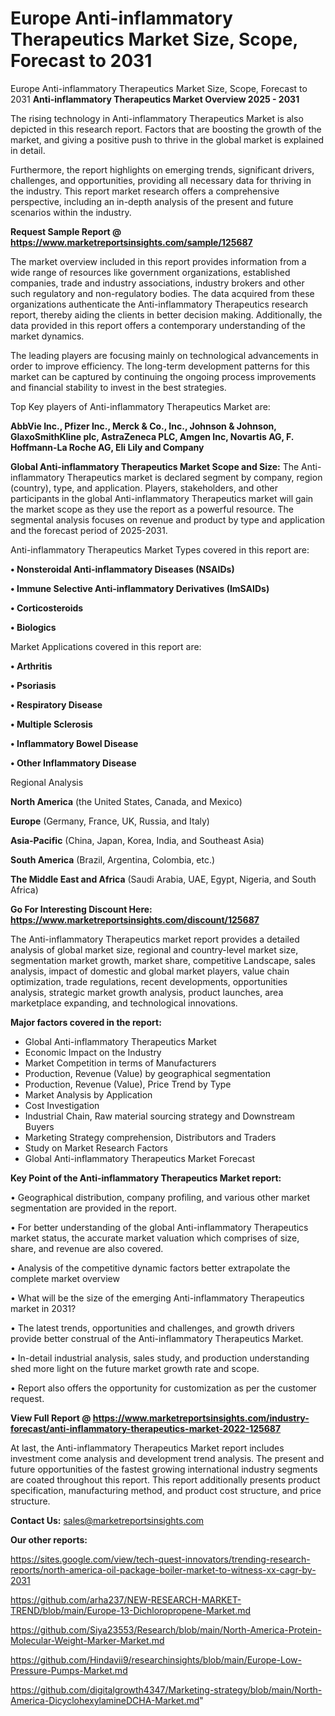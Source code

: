 # Europe Anti-inflammatory Therapeutics Market Size, Scope, Forecast to 2031
Europe Anti-inflammatory Therapeutics Market Size, Scope, Forecast to 2031
<Strong> Anti-inflammatory Therapeutics Market Overview 2025 - 2031</strong>

The rising technology in Anti-inflammatory Therapeutics Market is also depicted in this research report. Factors that are boosting the growth of the market, and giving a positive push to thrive in the global market is explained in detail.

Furthermore, the report highlights on emerging trends, significant drivers, challenges, and opportunities, providing all necessary data for thriving in the industry. This report market research offers a comprehensive perspective, including an in-depth analysis of the present and future scenarios within the industry.

<strong>Request Sample Report @ <a href=https://www.marketreportsinsights.com/sample/125687>https://www.marketreportsinsights.com/sample/125687</a></strong>

The market overview included in this report provides information from a wide range of resources like government organizations, established companies, trade and industry associations, industry brokers and other such regulatory and non-regulatory bodies. The data acquired from these organizations authenticate the Anti-inflammatory Therapeutics research report, thereby aiding the clients in better decision making. Additionally, the data provided in this report offers a contemporary understanding of the market dynamics.

The leading players are focusing mainly on technological advancements in order to improve efficiency. The long-term development patterns for this market can be captured by continuing the ongoing process improvements and financial stability to invest in the best strategies.

Top Key players of Anti-inflammatory Therapeutics Market are:

<strong>AbbVie Inc., Pfizer Inc., Merck & Co., Inc., Johnson & Johnson, GlaxoSmithKline plc, AstraZeneca PLC, Amgen Inc, Novartis AG, F. Hoffmann-La Roche AG, Eli Lily and Company</strong>

<strong><b>Global Anti-inflammatory Therapeutics Market Scope and Size:</b></strong>
The Anti-inflammatory Therapeutics market is declared segment by company, region (country), type, and application. Players, stakeholders, and other participants in the global Anti-inflammatory Therapeutics market will gain the market scope as they use the report as a powerful resource. The segmental analysis focuses on revenue and product by type and application and the forecast period of 2025-2031.

Anti-inflammatory Therapeutics Market Types covered in this report are:

<strong>• Nonsteroidal Anti-inflammatory Diseases (NSAIDs)

• Immune Selective Anti-inflammatory Derivatives (ImSAIDs)

• Corticosteroids

• Biologics</strong>

Market Applications covered in this report are:

<strong>• Arthritis

• Psoriasis

• Respiratory Disease

• Multiple Sclerosis

• Inflammatory Bowel Disease

• Other Inflammatory Disease</strong> 

Regional Analysis

<strong>North America</strong> (the United States, Canada, and Mexico)

<strong>Europe</strong> (Germany, France, UK, Russia, and Italy)

<strong>Asia-Pacific</strong> (China, Japan, Korea, India, and Southeast Asia)

<strong>South America</strong> (Brazil, Argentina, Colombia, etc.)

<strong>The Middle East and Africa</strong> (Saudi Arabia, UAE, Egypt, Nigeria, and South Africa)

<strong>Go For Interesting Discount Here: <a href=https://www.marketreportsinsights.com/discount/125687>https://www.marketreportsinsights.com/discount/125687</a></strong>

The Anti-inflammatory Therapeutics market report provides a detailed analysis of global market size, regional and country-level market size, segmentation market growth, market share, competitive Landscape, sales analysis, impact of domestic and global market players, value chain optimization, trade regulations, recent developments, opportunities analysis, strategic market growth analysis, product launches, area marketplace expanding, and technological innovations.

<strong><b>Major factors covered in the report:</b></strong>
<ul>
  <li>Global Anti-inflammatory Therapeutics Market </li>
  <li>Economic Impact on the Industry</li>
  <li>Market Competition in terms of Manufacturers</li>
  <li>Production, Revenue (Value) by geographical segmentation</li>
  <li>Production, Revenue (Value), Price Trend by Type</li>
  <li>Market Analysis by Application</li>
  <li>Cost Investigation</li>
  <li>Industrial Chain, Raw material sourcing strategy and Downstream Buyers</li>
  <li>Marketing Strategy comprehension, Distributors and Traders</li>
  <li>Study on Market Research Factors</li>
  <li>Global Anti-inflammatory Therapeutics Market Forecast</li>
</ul>

<strong><b>Key Point of the Anti-inflammatory Therapeutics Market report:</b></strong>

• Geographical distribution, company profiling, and various other market segmentation are provided in the report.

• For better understanding of the global Anti-inflammatory Therapeutics market status, the accurate market valuation which comprises of size, share, and revenue are also covered.

• Analysis of the competitive dynamic factors better extrapolate the complete market overview

• What will be the size of the emerging Anti-inflammatory Therapeutics market in 2031?

• The latest trends, opportunities and challenges, and growth drivers provide better construal of the Anti-inflammatory Therapeutics Market.

• In-detail industrial analysis, sales study, and production understanding shed more light on the future market growth rate and scope.

• Report also offers the opportunity for customization as per the customer request.

<strong><b>View Full Report @ <a href=https://www.marketreportsinsights.com/industry-forecast/anti-inflammatory-therapeutics-market-2022-125687>https://www.marketreportsinsights.com/industry-forecast/anti-inflammatory-therapeutics-market-2022-125687</a></b></strong>


At last, the Anti-inflammatory Therapeutics Market report includes investment come analysis and development trend analysis. The present and future opportunities of the fastest growing international industry segments are coated throughout this report. This report additionally presents product specification, manufacturing method, and product cost structure, and price structure.

<strong>Contact Us:</strong>
sales@marketreportsinsights.com

<strong>Our other reports:</strong>

<a href=https://sites.google.com/view/tech-quest-innovators/trending-research-reports/north-america-oil-package-boiler-market-to-witness-xx-cagr-by-2031>https://sites.google.com/view/tech-quest-innovators/trending-research-reports/north-america-oil-package-boiler-market-to-witness-xx-cagr-by-2031</a>

<a href=https://github.com/arha237/NEW-RESEARCH-MARKET-TREND/blob/main/Europe-13-Dichloropropene-Market.md>https://github.com/arha237/NEW-RESEARCH-MARKET-TREND/blob/main/Europe-13-Dichloropropene-Market.md</a>

<a href=https://github.com/Siya23553/Research/blob/main/North-America-Protein-Molecular-Weight-Marker-Market.md>https://github.com/Siya23553/Research/blob/main/North-America-Protein-Molecular-Weight-Marker-Market.md</a>

<a href=https://github.com/Hindavii9/researchinsights/blob/main/Europe-Low-Pressure-Pumps-Market.md>https://github.com/Hindavii9/researchinsights/blob/main/Europe-Low-Pressure-Pumps-Market.md</a>

<a href=https://github.com/digitalgrowth4347/Marketing-strategy/blob/main/North-America-DicyclohexylamineDCHA-Market.md>https://github.com/digitalgrowth4347/Marketing-strategy/blob/main/North-America-DicyclohexylamineDCHA-Market.md</a>"
